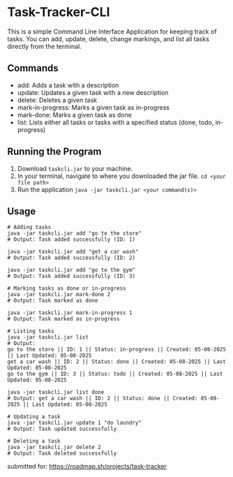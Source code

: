 # Task-Tracker-CLI
This is a simple Command Line Interface Application for keeping track of tasks. You can add, update, delete, change markings, and list all tasks directly from the terminal.

## Commands
* add: Adds a task with a description
* update: Updates a given task with a new description
* delete: Deletes a given task
* mark-in-progress: Marks a given task as in-progress
* mark-done: Marks a given task as done
* list: Lists either all tasks or tasks with a specified status (done, todo, in-progress)

## Running the Program
1. Download `taskcli.jar` to your machine.
2. In your terminal, navigate to where you downloaded the jar file.
   `cd <your file path>`
3. Run the application
   `java -jar taskcli.jar <your command(s)>`

## Usage
```
# Adding tasks
java -jar taskcli.jar add "go to the store"
# Output: Task added successfully (ID: 1)

java -jar taskcli.jar add "get a car wash"
# Output: Task added successfully (ID: 2)

java -jar taskcli.jar add "go to the gym"
# Output: Task added successfully (ID: 3)

# Marking tasks as done or in-progress
java -jar taskcli.jar mark-done 2
# Output: Task marked as done

java -jar taskcli.jar mark-in-progress 1
# Output: Task marked as in-progress

# Listing tasks
java -jar taskcli.jar list
# Output:
go to the store || ID: 1 || Status: in-progress || Created: 05-08-2025 || Last Updated: 05-08-2025
get a car wash || ID: 2 || Status: done || Created: 05-08-2025 || Last Updated: 05-08-2025
go to the gym || ID: 3 || Status: todo || Created: 05-08-2025 || Last Updated: 05-08-2025

java -jar taskcli.jar list done
# Output: get a car wash || ID: 2 || Status: done || Created: 05-08-2025 || Last Updated: 05-08-2025

# Updating a task
java -jar taskcli.jar update 1 "do laundry"
# Output: Task updated successfully

# Deleting a task
java -jar taskcli.jar delete 2
# Output: Task deleted successfully

```
submitted for: https://roadmap.sh/projects/task-tracker
